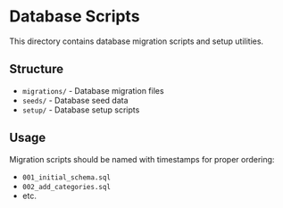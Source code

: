 # Database Scripts

This directory contains database migration scripts and setup utilities.

## Structure

- `migrations/` - Database migration files
- `seeds/` - Database seed data
- `setup/` - Database setup scripts

## Usage

Migration scripts should be named with timestamps for proper ordering:
- `001_initial_schema.sql`
- `002_add_categories.sql`
- etc. 